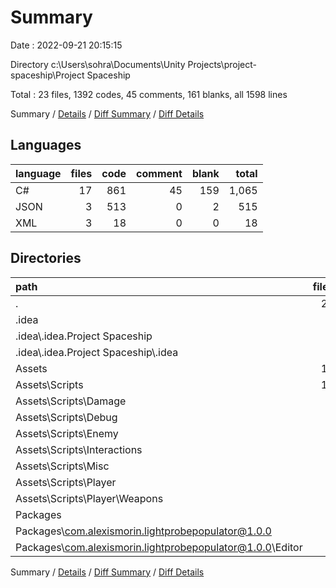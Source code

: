 # Summary

Date : 2022-09-21 20:15:15

Directory c:\\Users\\sohra\\Documents\\Unity Projects\\project-spaceship\\Project Spaceship

Total : 23 files,  1392 codes, 45 comments, 161 blanks, all 1598 lines

Summary / [Details](details.md) / [Diff Summary](diff.md) / [Diff Details](diff-details.md)

## Languages
| language | files | code | comment | blank | total |
| :--- | ---: | ---: | ---: | ---: | ---: |
| C# | 17 | 861 | 45 | 159 | 1,065 |
| JSON | 3 | 513 | 0 | 2 | 515 |
| XML | 3 | 18 | 0 | 0 | 18 |

## Directories
| path | files | code | comment | blank | total |
| :--- | ---: | ---: | ---: | ---: | ---: |
| . | 23 | 1,392 | 45 | 161 | 1,598 |
| .idea | 3 | 18 | 0 | 0 | 18 |
| .idea\\.idea.Project Spaceship | 3 | 18 | 0 | 0 | 18 |
| .idea\\.idea.Project Spaceship\\.idea | 3 | 18 | 0 | 0 | 18 |
| Assets | 16 | 753 | 45 | 114 | 912 |
| Assets\\Scripts | 16 | 753 | 45 | 114 | 912 |
| Assets\\Scripts\\Damage | 1 | 28 | 4 | 6 | 38 |
| Assets\\Scripts\\Debug | 1 | 58 | 2 | 9 | 69 |
| Assets\\Scripts\\Enemy | 4 | 183 | 25 | 30 | 238 |
| Assets\\Scripts\\Interactions | 2 | 131 | 0 | 10 | 141 |
| Assets\\Scripts\\Misc | 3 | 60 | 0 | 9 | 69 |
| Assets\\Scripts\\Player | 5 | 293 | 14 | 50 | 357 |
| Assets\\Scripts\\Player\\Weapons | 2 | 103 | 3 | 17 | 123 |
| Packages | 4 | 621 | 0 | 47 | 668 |
| Packages\\com.alexismorin.lightprobepopulator@1.0.0 | 2 | 120 | 0 | 45 | 165 |
| Packages\\com.alexismorin.lightprobepopulator@1.0.0\\Editor | 1 | 108 | 0 | 45 | 153 |

Summary / [Details](details.md) / [Diff Summary](diff.md) / [Diff Details](diff-details.md)